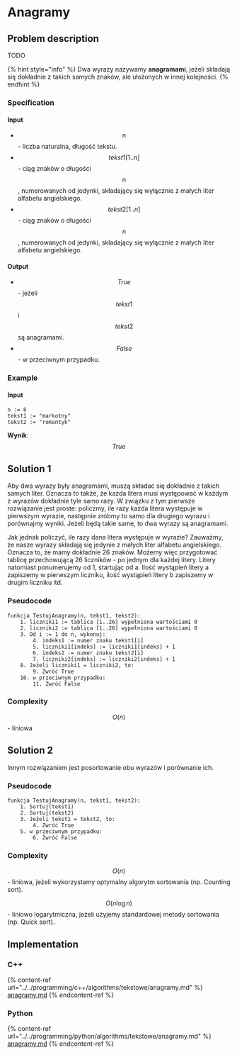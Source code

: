 # Anagramy

## Problem description

TODO

{% hint style="info" %}
Dwa wyrazy nazywamy **anagramami**, jeżeli składają się dokładnie z takich samych znaków, ale ułożonych w innej kolejności.
{% endhint %}

### Specification

#### Input

* $$n$$ - liczba naturalna, długość tekstu.
* $$tekst1[1..n]$$ - ciąg znaków o długości $$n$$, numerowanych od jedynki, składający się wyłącznie z małych liter alfabetu angielskiego.
* $$tekst2[1..n]$$ - ciąg znaków o długości $$n$$, numerowanych od jedynki, składający się wyłącznie z małych liter alfabetu angielskiego.

#### Output

* $$True$$ - jeżeli $$tekst1$$ i $$tekst2$$ są anagramami.
* $$False$$ - w przeciwnym przypadku.

### Example

#### Input

```
n := 8
tekst1 := "markotny"
tekst2 := "romantyk"
```

**Wynik**: $$True$$ 

## Solution 1

Aby dwa wyrazy były anagramami, muszą składać się dokładnie z takich samych liter. Oznacza to także, że każda litera musi występować w każdym z wyrazów dokładnie tyle samo razy. W związku z tym pierwsze rozwiązanie jest proste: policzmy, ile razy każda litera występuje w pierwszym wyrazie, następnie zróbmy to samo dla drugiego wyrazu i porównajmy wyniki. Jeżeli będą takie same, to dwa wyrazy są anagramami.

Jak jednak policzyć, ile razy dana litera występuje w wyrazie? Zauważmy, że nasze wyrazy składają się jedynie z małych liter alfabetu angielskiego. Oznacza to, że mamy dokładnie 26 znaków. Możemy więc przygotować tablicę przechowującą 26 liczników - po jednym dla każdej litery. Litery natomiast ponumerujemy od 1, startując od a. Ilość wystąpień litery a zapiszemy w pierwszym liczniku, ilość wystąpień litery b zapiszemy w drugim liczniku itd.

### Pseudocode

```
funkcja TestujAnagramy(n, tekst1, tekst2):
    1. liczniki1 := tablica [1..26] wypełniona wartościami 0
    2. liczniki2 := tablica [1..26] wypełniona wartościami 0
    3. Od i := 1 do n, wykonuj:
        4. indeks1 := numer znaku tekst1[i]
        5. liczniki1[indeks] := liczniki1[indeks] + 1
        6. indeks2 := numer znaku tekst2[i]
        7. liczniki2[indeks] := liczniki2[indeks] + 1
    8. Jeżeli liczniki1 = liczniki2, to:
        9. Zwróć True
    10. w przeciwnym przypadku:
        11. Zwróć False
```

### Complexity

$$O(n)$$ - liniowa

## Solution 2

Innym rozwiązaniem jest posortowanie obu wyrazów i porównanie ich.

### Pseudocode

```
funkcja TestujAnagramy(n, tekst1, tekst2):
    1. Sortuj(tekst1)
    2. Sortuj(tekst2)
    3. Jeżeli tekst1 = tekst2, to:
        4. Zwróć True
    5. w przeciwnym przypadku:
        6. Zwróć False 
```

### Complexity

$$O(n)$$ - liniowa, jeżeli wykorzystamy optymalny algorytm sortowania (np. Counting sort).

$$O(n\log{n})$$ - liniowo logarytmiczna, jeżeli użyjemy standardowej metody sortowania (np. Quick sort). 

## Implementation

### C++

{% content-ref url="../../programming/c++/algorithms/tekstowe/anagramy.md" %}
[anagramy.md](../../programming/c++/algorithms/tekstowe/anagramy.md)
{% endcontent-ref %}

### Python

{% content-ref url="../../programming/python/algorithms/tekstowe/anagramy.md" %}
[anagramy.md](../../programming/python/algorithms/tekstowe/anagramy.md)
{% endcontent-ref %}

